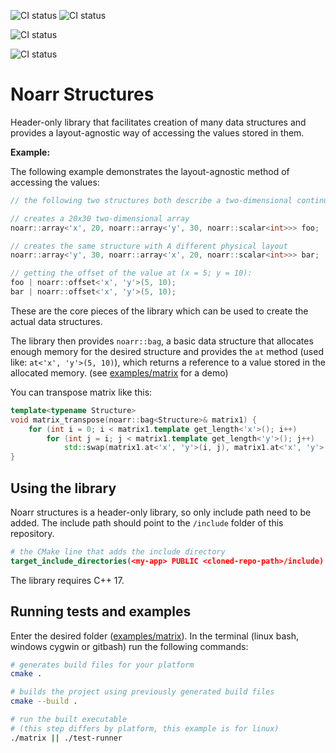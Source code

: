 ![CI status](https://github.com/ParaCoToUl/noarr/workflows/Noarr%20test%20ubuntu-latest%20-%20clang/badge.svg)
![CI status](https://github.com/ParaCoToUl/noarr/workflows/Noarr%20test%20ubuntu-latest%20-%20gcc/badge.svg)

![CI status](https://github.com/ParaCoToUl/noarr/workflows/Noarr%20test%20macosl/badge.svg)

![CI status](https://github.com/ParaCoToUl/noarr/workflows/Noarr%20test%20Win/badge.svg)

# Noarr Structures

Header-only library that facilitates creation of many data structures and provides a layout-agnostic way of accessing the values stored in them.

**Example:**

The following example demonstrates the layout-agnostic method of accessing the values:

```cpp
// the following two structures both describe a two-dimensional continuous array (matrix)

// creates a 20x30 two-dimensional array
noarr::array<'x', 20, noarr::array<'y', 30, noarr::scalar<int>>> foo;

// creates the same structure with A different physical layout
noarr::array<'y', 30, noarr::array<'x', 20, noarr::scalar<int>>> bar;

// getting the offset of the value at (x = 5; y = 10):
foo | noarr::offset<'x', 'y'>(5, 10);
bar | noarr::offset<'x', 'y'>(5, 10);
```

These are the core pieces of the library which can be used to create the actual data structures.

The library then provides `noarr::bag`, a basic data structure that allocates enough memory for the desired structure and provides the `at` method (used like: `at<'x', 'y'>(5, 10)`), which returns a reference to a value stored in the allocated memory. (see [examples/matrix](examples/matrix "matrix example") for a demo)

You can transpose matrix like this:

```cpp
template<typename Structure>
void matrix_transpose(noarr::bag<Structure>& matrix1) {
	for (int i = 0; i < matrix1.template get_length<'x'>(); i++)
		for (int j = i; j < matrix1.template get_length<'y'>(); j++)
			std::swap(matrix1.at<'x', 'y'>(i, j), matrix1.at<'x', 'y'>(j, i));
}
```

## Using the library

Noarr structures is a header-only library, so only include path need to be added. The include path should point to the `/include` folder of this repository.

```cmake
# the CMake line that adds the include directory
target_include_directories(<my-app> PUBLIC <cloned-repo-path>/include)
```

The library requires C++ 17.


## Running tests and examples

Enter the desired folder ([examples/matrix](examples/matrix "matrix example")). In the terminal (linux bash, windows cygwin or gitbash) run the following commands:

```sh
# generates build files for your platform
cmake .

# builds the project using previously generated build files
cmake --build .

# run the built executable
# (this step differs by platform, this example is for linux)
./matrix || ./test-runner
```
